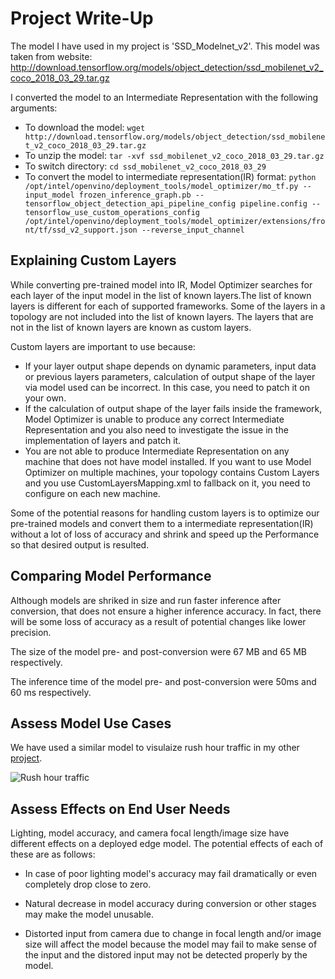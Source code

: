 # Project Write-Up

The model I have used in my project is 'SSD_Modelnet_v2'. This model was taken from website:
http://download.tensorflow.org/models/object_detection/ssd_mobilenet_v2_coco_2018_03_29.tar.gz

I converted the model to an Intermediate Representation with the following arguments:
* To download the model: 
```wget http://download.tensorflow.org/models/object_detection/ssd_mobilenet_v2_coco_2018_03_29.tar.gz```
* To unzip the model: 
```tar -xvf ssd_mobilenet_v2_coco_2018_03_29.tar.gz```
* To switch directory: 
```cd ssd_mobilenet_v2_coco_2018_03_29```
* To convert the model to intermediate representation(IR) format:
```python /opt/intel/openvino/deployment_tools/model_optimizer/mo_tf.py --input_model frozen_inference_graph.pb --tensorflow_object_detection_api_pipeline_config pipeline.config --tensorflow_use_custom_operations_config /opt/intel/openvino/deployment_tools/model_optimizer/extensions/front/tf/ssd_v2_support.json --reverse_input_channel```


## Explaining Custom Layers

While converting pre-trained model into IR, Model Optimizer searches for each layer of the input model in the list of known layers.The list of known layers is different for each of supported frameworks. Some of the layers in a topology are not included into the list of known layers. The layers that are not in the list of known layers are known as custom layers.

Custom layers are important to use because:
* If your layer output shape depends on dynamic parameters, input data or previous layers parameters, calculation of output shape of the layer via model used can be incorrect. In this case, you need to patch it on your own.
* If the calculation of output shape of the layer fails inside the framework, Model Optimizer is unable to produce any correct Intermediate Representation and you also need to investigate the issue in the implementation of layers and patch it.
* You are not able to produce Intermediate Representation on any machine that does not have model installed. If you want to use Model Optimizer on multiple machines, your topology contains Custom Layers and you use CustomLayersMapping.xml to fallback on it, you need to configure on each new machine.

Some of the potential reasons for handling custom layers is to optimize our pre-trained models and convert them to a intermediate representation(IR) without a lot of loss of accuracy and shrink and speed up the Performance so that desired output is resulted.

## Comparing Model Performance

Although models are shriked in size and run faster inference  after conversion, that does not ensure a higher inference accuracy. In fact, there will be some loss of accuracy as a result of potential changes like lower precision. 

The size of the model pre- and post-conversion were 67 MB and 65 MB respectively.

The inference time of the model pre- and post-conversion were 50ms and 60 ms respectively.

## Assess Model Use Cases

We have used a similar model to visulaize rush hour traffic in my other [project](https://github.com/ahmedhasandrlnd/rush_hour_traffic_visualization).

![Rush hour traffic](rush7.gif)

## Assess Effects on End User Needs

Lighting, model accuracy, and camera focal length/image size have different effects on a deployed edge model. The potential effects of each of these are as follows:

* In case of poor lighting model's accuracy may fail dramatically or even completely drop close to zero.

* Natural decrease in model accuracy during conversion or other stages may make the model unusable.

* Distorted input from camera due to change in focal length and/or image size will affect the model because the model may fail to make sense of the input and the distored input may not be detected properly by the model. 

